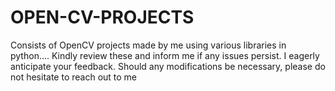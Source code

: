 # OPEN-CV-PROJECTS
Consists of OpenCV projects made by me using various libraries in python....
Kindly review these and inform me if any issues persist. I eagerly anticipate your feedback. Should any modifications be necessary, please do not hesitate to reach out to me

